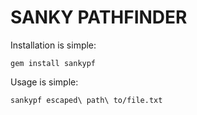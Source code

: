 # SANKY PATHFINDER

Installation is simple:

`gem install sankypf`

Usage is simple:

`sankypf escaped\ path\ to/file.txt`
